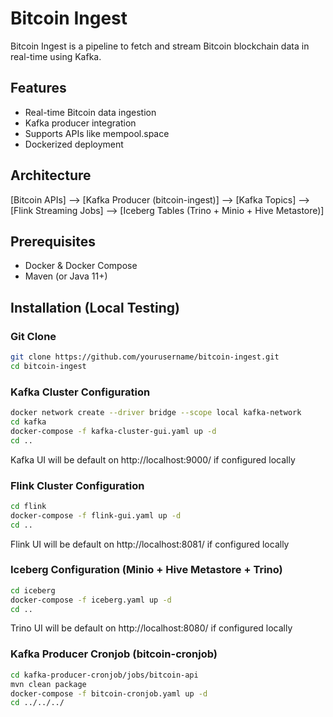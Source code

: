 # Bitcoin Ingest

Bitcoin Ingest is a pipeline to fetch and stream Bitcoin blockchain data in real-time using Kafka.

## Features

- Real-time Bitcoin data ingestion  
- Kafka producer integration  
- Supports APIs like mempool.space  
- Dockerized deployment

## Architecture
[Bitcoin APIs] --> [Kafka Producer (bitcoin-ingest)] --> [Kafka Topics] --> [Flink Streaming Jobs] --> [Iceberg Tables (Trino + Minio + Hive Metastore)]


## Prerequisites

- Docker & Docker Compose  
- Maven (or Java 11+)

## Installation (Local Testing)
### Git Clone
```bash
git clone https://github.com/yourusername/bitcoin-ingest.git
cd bitcoin-ingest
```
### Kafka Cluster Configuration
```bash
docker network create --driver bridge --scope local kafka-network
cd kafka
docker-compose -f kafka-cluster-gui.yaml up -d
cd ..
```
Kafka UI will be default on http://localhost:9000/ if configured locally
### Flink Cluster Configuration
```bash
cd flink
docker-compose -f flink-gui.yaml up -d
cd ..
```
Flink UI will be default on http://localhost:8081/ if configured locally
### Iceberg Configuration (Minio + Hive Metastore + Trino)
```bash
cd iceberg
docker-compose -f iceberg.yaml up -d
cd ..
```
Trino UI will be default on http://localhost:8080/ if configured locally
### Kafka Producer Cronjob (bitcoin-cronjob)
```bash
cd kafka-producer-cronjob/jobs/bitcoin-api
mvn clean package
docker-compose -f bitcoin-cronjob.yaml up -d
cd ../../../
```
